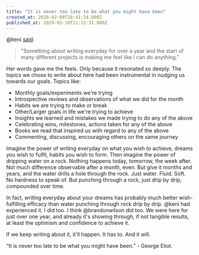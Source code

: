 ```yaml
---
title: "It is never too late to be what you might have been"
created_at: 2020-02-09T20:41:34.000Z
published_at: 2020-02-10T21:15:31.000Z
---
```

@keni [said](https://cowriters.app/words/radical-363555e3f5a2a6e232): 

  

> "Something about writing everyday for over a year and the start of many different projects is making me feel like I can do anything." 

  

Her words gave me the feels. Only because it resonated so deeply. The topics we chose to write about here had been instrumental in nudging us towards our goals. Topics like:

  

*   Monthly goals/experiments we're trying
*   Introspective reviews and observations of what we did for the month
*   Habits we are trying to make or break
*   Other/Larger goals in life we're trying to achieve
*   Insights we learned and mistakes we made trying to do any of the above
*   Celebrating wins, milestones, actions taken for any of the above
*   Books we read that inspired us with regard to any of the above
*   Commenting, discussing, encouraging others on the same journey

  

Imagine the power of writing everyday on what you wish to achieve, dreams you wish to fulfil, habits you wish to form. Then imagine the power of dripping water on a rock. Nothing happens today, tomorrow, the week after. Not much difference observable after a month, even. But give it months and years, and the water drills a hole through the rock. Just water. Fluid. Soft. No hardness to speak of. But punching through a rock, just drip by drip, compounded over time. 

  

In fact, writing everyday about your dreams has probably much better wish-fulfilling efficacy than water punching through rock drip by drip. @keni had experienced it. I did too. I think @brandonwilson did too. We were here for just over one year, and already it's showing through, if not tangible results, at least the optimism and confidence to achieve it.

  

If we keep writing about it, it'll happen. It has to. And it will.

  

“It is never too late to be what you might have been.” - George Eliot.
